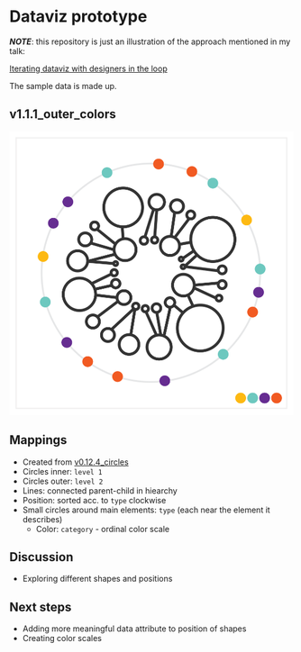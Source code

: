 # Dataviz prototype

_**NOTE**_: this repository is just an illustration of the approach mentioned in my talk:

[Iterating dataviz with designers in the loop](https://slides.com/lucyia/iterating-dataviz-with-designers-in-loop)

The sample data is made up.

## v1.1.1_outer_colors

![](1.1.1_outer_colors.svg)

## Mappings
* Created from [v0.12.4_circles](https://github.com/lucyia/iterating-dataviz/tree/v0.12.4_circles)
* Circles inner: `level 1`
* Circles outer: `level 2`
* Lines: connected parent-child in hiearchy
* Position: sorted acc. to `type` clockwise
* Small circles around main elements: `type` (each near the element it describes)
  * Color: `category` - ordinal color scale

## Discussion
* Exploring different shapes and positions

## Next steps
* Adding more meaningful data attribute to position of shapes
* Creating color scales
